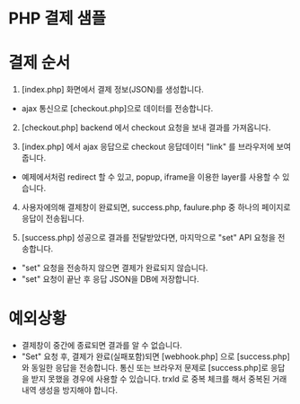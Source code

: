 # PHP 결제 샘플

# 결제 순서

1. [index.php] 화면에서 결제 정보(JSON)를 생성합니다.
- ajax 통신으로 [checkout.php]으로 데이터를 전송합니다.

2. [checkout.php] backend 에서 checkout 요청을 보내 결과를 가져옵니다.

3. [index.php] 에서 ajax 응답으로 checkout 응답데이터 "link" 를 브라우저에 보여줍니다.
 - 예제에서처럼 redirect 할 수 있고, popup, iframe을 이용한 layer를 사용할 수 있습니다.

4. 사용자에의해 결제창이 완료되면, success.php, faulure.php 중 하나의 페이지로 응답이 전송됩니다.

5. [success.php] 성공으로 결과를 전달받았다면, 마지막으로 "set" API 요청을 전송합니다.
 - "set" 요청을 전송하지 않으면 결제가 완료되지 않습니다.
 - "set" 요청이 끝난 후 응답 JSON을 DB에 저장합니다.

# 예외상황

- 결제창이 중간에 종료되면 결과를 알 수 없습니다.
- "Set" 요청 후, 결제가 완료(실패포함)되면 [webhook.php] 으로 [success.php]와 동일한 응답을 전송합니다.
 통신 또는 브라우저 문제로 [success.php]로 응답을 받지 못했을 경우에 사용할 수 있습니다.
 trxId 로 중복 체크를 해서 중복된 거래내역 생성을 방지해야 합니다.